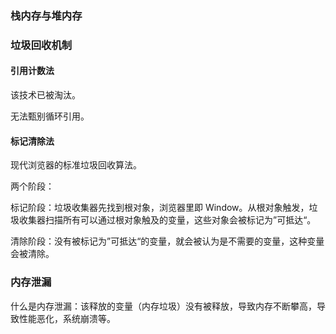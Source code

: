 ### 栈内存与堆内存



### 垃圾回收机制

#### 引用计数法

该技术已被淘汰。

无法甄别循环引用。

#### 标记清除法

现代浏览器的标准垃圾回收算法。

两个阶段：

标记阶段：垃圾收集器先找到根对象，浏览器里即 Window。从根对象触发，垃圾收集器扫描所有可以通过根对象触及的变量，这些对象会被标记为”可抵达“。

清除阶段：没有被标记为”可抵达“的变量，就会被认为是不需要的变量，这种变量会被清除。

### 内存泄漏

什么是内存泄漏：该释放的变量（内存垃圾）没有被释放，导致内存不断攀高，导致性能恶化，系统崩溃等。

